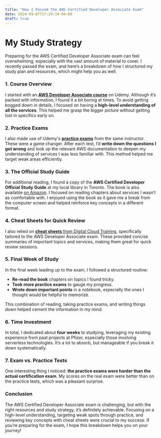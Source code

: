 ```yaml
---
title: "How I Passed the AWS Certified Developer Associate Exam"
date: 2024-09-07T17:29:14-04:00
draft: true
---
```


# My Study Strategy

   Preparing for the AWS Certified Developer Associate exam can feel overwhelming, especially with the vast amount of material to cover. I recently passed the exam, and here’s a breakdown of how I structured my study plan and resources, which might help you as well.

   ### 1. **Course Overview**
   I started with an [**AWS Developer Associate course**]((https://www.udemy.com/course/aws-certified-developer-associate-dva-c01/?couponCode=ST22MT92324B)) on Udemy. Although it’s packed with information, I found it a bit boring at times. To avoid getting bogged down in details, I focused on having a **high-level understanding of all the services**. This helped me grasp the bigger picture without getting lost in specifics early on.

   ### 2. **Practice Exams**
   I also made use of Udemy's [**practice exams**](https://www.udemy.com/course/aws-certified-developer-associate-practice-tests-dva-c01/?couponCode=ST22MT92324B) from the same instructor. These were a game changer. After each test, I’d **write down the questions I got wrong** and look up the relevant AWS documentation to deepen my understanding of services I was less familiar with. This method helped me target weak areas efficiently.

   ### 3. **The Official Study Guide**
   For additional reading, I found a copy of the **AWS Certified Developer Official Study Guide** at my local library in Toronto. The book is also available [on Amazon](https://www.amazon.com/Certified-Developer-Official-Study-Guide/dp/1119508193). I focused on reading chapters about services I wasn’t as comfortable with. I enjoyed using the book as it gave me a break from the computer screen and helped reinforce key concepts in a different format.

   ### 4. **Cheat Sheets for Quick Review**
   I also relied on [**cheat sheets** from Digital Cloud Training](https://digitalcloud.training/category/aws-cheat-sheets/aws-developer-associate/?megamenu), specifically tailored to the AWS Developer Associate exam. These provided concise summaries of important topics and services, making them great for quick review sessions.

   ### 5. **Final Week of Study**
   In the final week leading up to the exam, I followed a structured routine:
   - **Re-read the book** chapters on topics I found tricky.
   - **Took more practice exams** to gauge my progress.
   - **Wrote down important points** in a notebook, especially the ones I thought would be helpful to memorize.

   This combination of reading, taking practice exams, and writing things down helped cement the information in my mind.

   ### 6. **Time Investment**
   In total, I dedicated about **four weeks** to studying, leveraging my existing experience from past projects at Pfizer, especially those involving serverless technologies. It’s a lot to absorb, but manageable if you break it down systematically.

   ### 7. **Exam vs. Practice Tests**
   One interesting thing I noticed: **the practice exams were harder than the actual certification exam**. My scores on the real exam were better than on the practice tests, which was a pleasant surprise.

   ### Conclusion
   The AWS Certified Developer Associate exam is challenging, but with the right resources and study strategy, it’s definitely achievable. Focusing on a high-level understanding, targeting weak spots through practice, and reviewing key concepts with cheat sheets were crucial to my success. If you’re preparing for the exam, I hope this breakdown helps you on your journey!